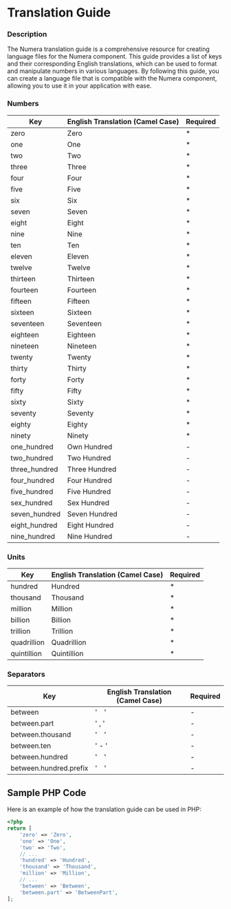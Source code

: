 **Translation Guide**
=====================
### Description
The Numera translation guide is a comprehensive resource for creating language files for the Numera component. This guide provides a list of keys and their corresponding English translations, which can be used to format and manipulate numbers in various languages. By following this guide, you can create a language file that is compatible with the Numera component, allowing you to use it in your application with ease.

### Numbers

| Key           | English Translation (Camel Case) | Required |
|---------------|----------------------------------|----------|
| zero          | Zero                             | *        |
| one           | One                              | *        |
| two           | Two                              | *        |
| three         | Three                            | *        |
| four          | Four                             | *        |
| five          | Five                             | *        |
| six           | Six                              | *        |
| seven         | Seven                            | *        |
| eight         | Eight                            | *        |
| nine          | Nine                             | *        |
| ten           | Ten                              | *        |
| eleven        | Eleven                           | *        |
| twelve        | Twelve                           | *        |
| thirteen      | Thirteen                         | *        |
| fourteen      | Fourteen                         | *        |
| fifteen       | Fifteen                          | *        |
| sixteen       | Sixteen                          | *        |
| seventeen     | Seventeen                        | *        |
| eighteen      | Eighteen                         | *        |
| nineteen      | Nineteen                         | *        |
| twenty        | Twenty                           | *        |
| thirty        | Thirty                           | *        |
| forty         | Forty                            | *        |
| fifty         | Fifty                            | *        |
| sixty         | Sixty                            | *        |
| seventy       | Seventy                          | *        |
| eighty        | Eighty                           | *        |
| ninety        | Ninety                           | *        |
| one_hundred   | Own Hundred                      | -        |
| two_hundred   | Two Hundred                      | -        |
| three_hundred | Three Hundred                    | -        |
| four_hundred  | Four Hundred                     | -        |
| five_hundred  | Five Hundred                     | -        |
| sex_hundred   | Sex Hundred                      | -        |
| seven_hundred | Seven Hundred                    | -        |
| eight_hundred | Eight Hundred                      | -        |
| nine_hundred  | Nine Hundred                    | -        |

### Units

| Key | English Translation (Camel Case) | Required |
| --- | --- | --- |
| hundred | Hundred | * |
| thousand | Thousand |* |
| million | Million | * |
| billion | Billion |* |
| trillion | Trillion |* |
| quadrillion | Quadrillion |* |
| quintillion | Quintillion |* |

### Separators

| Key | English Translation (Camel Case) | Required |
| --- |----------------------------------|----------|
| between | '&emsp;'                         | -        |
| between.part | ' , '                            | -        |
| between.thousand | '&emsp;'                         | -        |
| between.ten | ' - '                            | -        |
| between.hundred | '&emsp;'                         | -        |
| between.hundred.prefix | '&emsp;'                         | -        |

**Sample PHP Code**
-------------------

Here is an example of how the translation guide can be used in PHP:
```php
<?php
return [
    'zero' => 'Zero',
    'one' => 'One',
    'two' => 'Two',
    // ...
    'hundred' => 'Hundred',
    'thousand' => 'Thousand',
    'million' => 'Million',
    // ...
    'between' => 'Between',
    'between.part' => 'BetweenPart',
];
```

